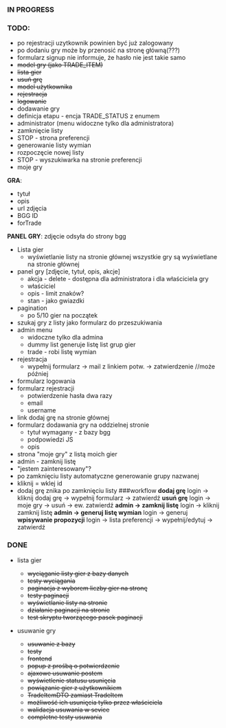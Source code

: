 ### IN PROGRESS

### TODO:
- po rejestracji uzytkownik powinien być już zalogowany
- po dodaniu gry może by przenosić na stronę główną(???)
- formularz signup nie informuje, że hasło nie jest takie samo
- ~~model gry (jako TRADE_ITEM)~~
- ~~lista gier~~
- ~~usuń grę~~
- ~~model użytkownika~~
- ~~rejestracja~~
- ~~logowanie~~
- dodawanie gry
- definicja etapu - encja TRADE_STATUS z enumem
- administrator (menu widoczne tylko dla administratora)
- zamknięcie listy
- STOP - strona preferencji
- generowanie listy wymian
- rozpoczęcie nowej listy
- STOP - wyszukiwarka na stronie preferencji
- moje gry

__GRA__:
- tytuł
- opis
- url zdjęcia
- BGG ID
- forTrade

__PANEL GRY__:
zdjęcie odsyła do strony bgg

- Lista gier
  * wyświetlanie listy na stronie głównej
    wszystkie gry są wyświetlane na stronie głównej
- panel gry [zdjęcie, tytuł, opis, akcje]
  * akcja - delete - dostępna dla administratora i dla właściciela gry
  * właściciel
  * opis - limit znaków?
  * stan - jako gwiazdki
- pagination
  * po 5/10 gier na początek
- szukaj gry z listy jako formularz do przeszukiwania
- admin menu
  * widoczne tylko dla admina
  * dummy list generuje listę list grup gier
  * trade - robi listę wymian
- rejestracja
  * wypełnij formularz -> mail z linkiem potw. -> zatwierdzenie //może później
- formularz logowania
- formularz rejestracji
  * potwierdzenie hasła dwa razy
  * email
  * username
- link dodaj grę na stronie głównej
- formularz dodawania gry na oddzielnej stronie
  * tytuł wymagany - z bazy bgg
  * podpowiedzi JS
  * opis
- strona "moje gry" z listą moich gier
- admin - zamknij listę
- "jestem zainteresowany"?
- po zamknięciu listy automatyczne generowanie grupy nazwanej
- kliknij = wklej id
- dodaj grę znika po zamknięciu listy
###workflow
__dodaj grę__
login -> kliknij dodaj grę -> wypełnij formularz -> zatwierdź
__usuń grę__
login -> moje gry -> usuń -> ew. zatwierdź
__admin -> zamknij listę__
login -> kliknij zamknij listę
__admin -> generuj listę wymian__
login -> generuj
__wpisywanie propozycji__
login -> lista preferencji -> wypełnij/edytuj -> zatwierdź


### DONE
- lista gier
    - ~~wyciąganie listy gier z bazy danych~~
    - ~~testy wyciągania~~
    - ~~paginacja z wyborem liczby gier na stronę~~
    - ~~testy paginacji~~
    - ~~wyświetlanie listy na stronie~~
    - ~~działanie paginacji na stronie~~
    - ~~test skryptu tworzącego pasek paginacji~~

- usuwanie gry
    - ~~usuwanie z bazy~~
    - ~~testy~~
    - ~~frontend~~
    - ~~popup z prośbą o potwierdzenie~~
    - ~~ajaxowe usuwanie postem~~
    - ~~wyświetlenie statusu usunięcia~~
    - ~~powiązanie gier z użytkownikiem~~
    - ~~TradeItemDTO zamiast TradeItem~~
    - ~~możliwość ich usunięcia tylko przez właściciela~~
    - ~~walidacja usuwania w sevice~~
    - ~~completne testy usuwania~~